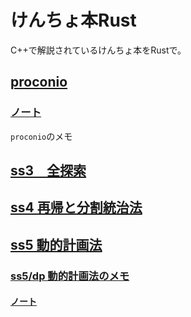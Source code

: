 # けんちょ本Rust

C++で解説されているけんちょ本をRustで。

## [proconio](./src/proconio)
### [ノート](./docs/proconio)

`proconio`のメモ

## [ss3　全探索](./src/ss3)

## [ss4 再帰と分割統治法](./src/ss4)

## [ss5 動的計画法](./src/ss5)

### [ss5/dp 動的計画法のメモ](./src/ss5/dp)
#### [ノート](./docs/dp)

